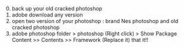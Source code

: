 0. back up your old cracked photoshop
1. adobe download any version
2. open two version of your photoshop : brand Nes photoshop and old cracked photoshop
3. adobe photoshop folder > photoshop (Right click) > Show Package Content >> Contents >> Framework (Replace it)
that it!!
